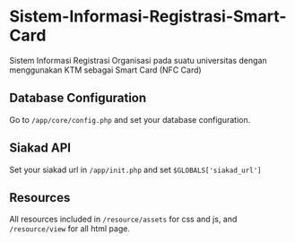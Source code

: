 # Sistem-Informasi-Registrasi-Smart-Card
Sistem Informasi Registrasi Organisasi pada suatu universitas dengan menggunakan KTM sebagai Smart Card (NFC Card)

## Database Configuration
Go to `/app/core/config.php` and set your database configuration.

## Siakad API
Set your siakad url in `/app/init.php` and set `$GLOBALS['siakad_url']`

## Resources
All resources included in `/resource/assets` for css and js, and `/resource/view` for all html page.
